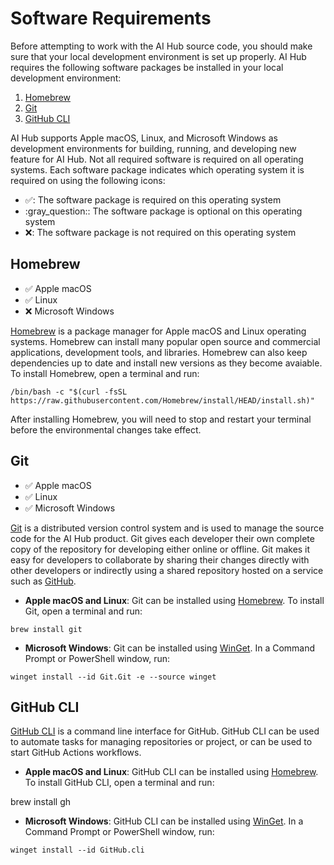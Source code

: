 # Software Requirements

Before attempting to work with the AI Hub source code, you should make sure that your local development environment is set up properly. AI Hub requires the following software packages be installed in your local development environment:

1. [Homebrew](#homebrew)
1. [Git](#git)
1. [GitHub CLI](#github-cli)

AI Hub supports Apple macOS, Linux, and Microsoft Windows as development environments for building, running, and developing new feature for AI Hub. Not all required software is required on all operating systems. Each software package indicates which operating system it is required on using the following icons:

- :white_check_mark:: The software package is required on this operating system
- :gray_question:: The software package is optional on this operating system
- :x:: The software package is not required on this operating system

## Homebrew

- :white_check_mark: Apple macOS
- :white_check_mark: Linux
- :x: Microsoft Windows

[Homebrew](https://brew.sh) is a package manager for Apple macOS and Linux operating systems. Homebrew can install many popular open source and commercial applications, development tools, and libraries. Homebrew can also keep dependencies up to date and install new versions as they become avaiable. To install Homebrew, open a terminal and run:

    /bin/bash -c "$(curl -fsSL https://raw.githubusercontent.com/Homebrew/install/HEAD/install.sh)"

After installing Homebrew, you will need to stop and restart your terminal before the environmental changes take effect.

## Git

- :white_check_mark: Apple macOS
- :white_check_mark: Linux
- :white_check_mark: Microsoft Windows

[Git](https://git-scm.com) is a distributed version control system and is used to manage the source code for the AI Hub product. Git gives each developer their own complete copy of the repository for developing either online or offline. Git makes it easy for developers to collaborate by sharing their changes directly with other developers or indirectly using a shared repository hosted on a service such as [GitHub](https://github.com).

- __Apple macOS and Linux__: Git can be installed using [Homebrew](#homebrew). To install Git, open a terminal and run:

```shell
brew install git
```

- __Microsoft Windows__: Git can be installed using [WinGet](https://learn.microsoft.com/en-us/windows/package-manager/winget/). In a Command Prompt or PowerShell window, run:

```batch
winget install --id Git.Git -e --source winget
```

## GitHub CLI

[GitHub CLI](https://cli.github.com) is a command line interface for GitHub. GitHub CLI can be used to automate tasks for managing repositories or project, or can be used to start GitHub Actions workflows.

- __Apple macOS and Linux__: GitHub CLI can be installed using [Homebrew](#homebrew). To install GitHub CLI, open a terminal and run:

brew install gh

- __Microsoft Windows__: GitHub CLI can be installed using [WinGet](https://learn.microsoft.com/en-us/windows/package-manager/winget/). In a Command Prompt or PowerShell window, run:

```batch
winget install --id GitHub.cli
```
